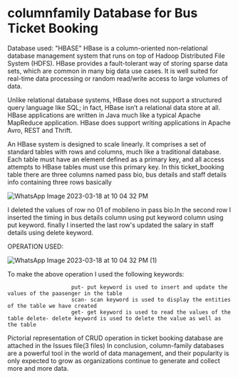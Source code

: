 # columnfamily Database for Bus Ticket Booking
Database used:
            "HBASE"
  HBase is a column-oriented non-relational database management system that runs on top of Hadoop Distributed File System (HDFS). HBase provides a fault-tolerant way of storing sparse data sets, which are common in many big data use cases. It is well suited for real-time data processing or random read/write access to large volumes of data.

  Unlike relational database systems, HBase does not support a structured query language like SQL; in fact, HBase isn’t a relational data store at all. HBase applications are written in Java  much like a typical Apache MapReduce application. HBase does support writing applications in Apache Avro, REST and Thrift.

   An HBase system is designed to scale linearly. It comprises a set of standard tables with rows and columns, much like a traditional database. Each table must have an element defined as a primary key, and all access attempts to HBase tables must use this primary key.
In this ticket_booking table there are three columns named pass bio, bus details and staff details info containing three rows basically

![WhatsApp Image 2023-03-18 at 10 04 32 PM](https://user-images.githubusercontent.com/124055684/226121094-f4f3d4b0-5493-4eb9-86c9-eb01ab57e81b.jpeg)

   I deleted the values of row no 01 of mobileno in pass bio.In the second row I inserted the timing in bus details column using put keyword column using put keyword. finally I inserted the last row's updated the salary in staff details using delete keyword.

OPERATION USED:

![WhatsApp Image 2023-03-18 at 10 04 32 PM (1)](https://user-images.githubusercontent.com/124055684/226121131-a249b6c1-3583-4690-8b23-0835940a98de.jpeg)

To make the above operation I used the following keywords:

                        put- put keyword is used to insert and update the values of the paasenger in the table
                        scan- scan keyword is used to display the entities of the table we have created
                        get- get keyword is used to read the values of the table delete- delete keyword is used to delete the value as well as the table

   Pictorial representation of CRUD operation in ticket booking database are attached in the Issues file(3 files) In conclusion, column-family databases are a powerful tool in the world of data management, and their popularity is only expected to grow as organizations continue to generate and collect more and more data.

